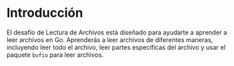 # Introducción

El desafío de Lectura de Archivos está diseñado para ayudarte a aprender a leer archivos en Go. Aprenderás a leer archivos de diferentes maneras, incluyendo leer todo el archivo, leer partes específicas del archivo y usar el paquete `bufio` para leer archivos.
